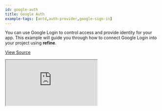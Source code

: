 ```yaml
---
id: google-auth
title: Google Auth
example-tags: [antd,auth-provider,google-sign-in]
---
```


You can use Google Login to control access and provide identity for your app. This example will guide you through how to connect Google Login into your project using **refine**.

[View Source](https://github.com/refinedev/refine/tree/master/examples/authProvider/googleLogin)

<iframe loading="lazy" src="https://stackblitz.com//github/pankod/refine/tree/master/examples/authProvider/googleLogin?embed=1&view=preview&theme=dark&preset=node&ctl=1"
    style={{width: "100%", height:"80vh", border: "0px", borderRadius: "8px", overflow:"hidden"}}
    title="refine-google-login-example"
></iframe>